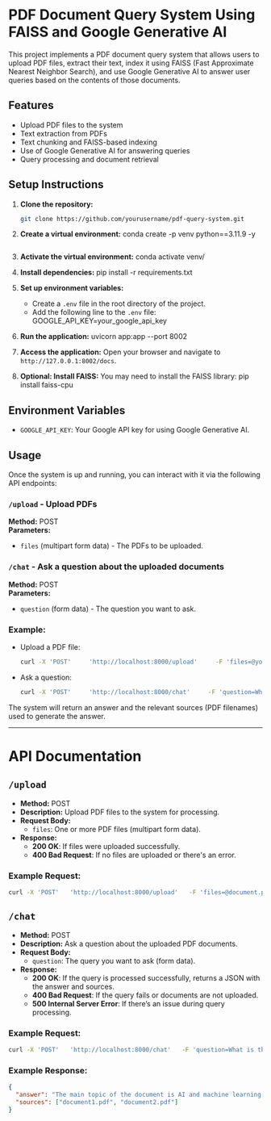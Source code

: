 
# PDF Document Query System Using FAISS and Google Generative AI
This project implements a PDF document query system that allows users to upload PDF files, extract their text, index it using FAISS (Fast Approximate Nearest Neighbor Search), and use Google Generative AI to answer user queries based on the contents of those documents.

## Features
- Upload PDF files to the system
- Text extraction from PDFs
- Text chunking and FAISS-based indexing
- Use of Google Generative AI for answering queries
- Query processing and document retrieval

## Setup Instructions
1. **Clone the repository:**
   ```bash
   git clone https://github.com/yourusername/pdf-query-system.git
   ```

2. **Create a virtual environment:**
conda create -p venv python==3.11.9 -y
   ```

3. **Activate the virtual environment:**
conda activate venv/

4. **Install dependencies:**
   pip install -r requirements.txt

5. **Set up environment variables:**
   - Create a `.env` file in the root directory of the project.
   - Add the following line to the `.env` file:
     GOOGLE_API_KEY=your_google_api_key

6. **Run the application:**
   uvicorn app:app --port 8002

7. **Access the application:**
   Open your browser and navigate to `http://127.0.0.1:8002/docs`.

8. **Optional: Install FAISS:**
   You may need to install the FAISS library:
   pip install faiss-cpu


## Environment Variables
- `GOOGLE_API_KEY`: Your Google API key for using Google Generative AI.

## Usage
Once the system is up and running, you can interact with it via the following API endpoints:

### `/upload` - Upload PDFs
**Method:** POST  
**Parameters:**  
- `files` (multipart form data) - The PDFs to be uploaded.

### `/chat` - Ask a question about the uploaded documents
**Method:** POST  
**Parameters:**  
- `question` (form data) - The question you want to ask.

### Example:
- Upload a PDF file:
  ```bash
  curl -X 'POST'     'http://localhost:8000/upload'     -F 'files=@yourfile.pdf'
  ```
- Ask a question:
  ```bash
  curl -X 'POST'     'http://localhost:8000/chat'     -F 'question=What is the main topic of the document?'
  ```

The system will return an answer and the relevant sources (PDF filenames) used to generate the answer.

---

# API Documentation

## `/upload`
- **Method:** POST
- **Description:** Upload PDF files to the system for processing.
- **Request Body:**
  - `files`: One or more PDF files (multipart form data).
- **Response:**
  - **200 OK**: If files were uploaded successfully.
  - **400 Bad Request**: If no files are uploaded or there's an error.

### Example Request:
```bash
curl -X 'POST'   'http://localhost:8000/upload'   -F 'files=@document.pdf'
```

## `/chat`
- **Method:** POST
- **Description:** Ask a question about the uploaded PDF documents.
- **Request Body:**
  - `question`: The query you want to ask (form data).
- **Response:**
  - **200 OK**: If the query is processed successfully, returns a JSON with the answer and sources.
  - **400 Bad Request**: If the query fails or documents are not uploaded.
  - **500 Internal Server Error**: If there’s an issue during query processing.

### Example Request:
```bash
curl -X 'POST'   'http://localhost:8000/chat'   -F 'question=What is the main topic of the document?'
```

### Example Response:
```json
{
  "answer": "The main topic of the document is AI and machine learning.",
  "sources": ["document1.pdf", "document2.pdf"]
}
```
